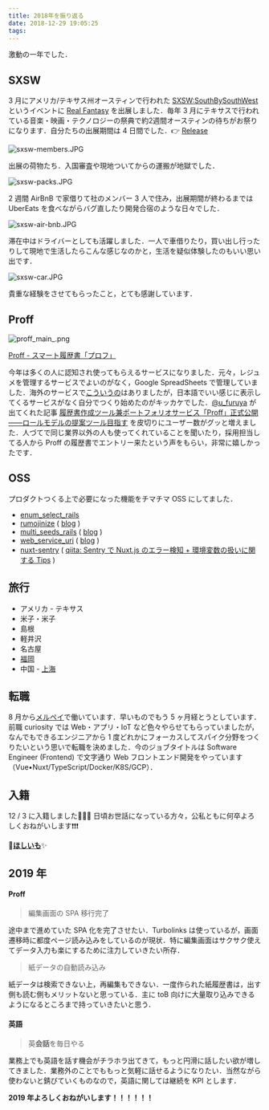 ```yaml
---
title: 2018年を振り返る
date: 2018-12-29 19:05:25
tags:
---
```


激動の一年でした．

## SXSW

3 月にアメリカ/テキサス州オースティンで行われた [SXSW:SouthBySouthWest](https://www.sxsw.com/world/day-in-pictures/) というイベントに [Real Fantasy](https://www.curiosity-inc.jp/solution/real-fantasy) を出展しました．毎年 3 月にテキサスで行われている音楽・映画・テクノロジーの祭典で約2週間オースティンの待ちがお祭りになります．自分たちの出展期間は 4 日間でした．👉 [Release](https://www.curiosity-inc.jp/archives/1778)


![sxsw-members.JPG](sxsw-members.JPG 'sxsw-members.JPG')

出展の荷物たち．入国審査や現地ついてからの運搬が地獄でした．

![sxsw-packs.JPG](sxsw-packs.JPG 'sxsw-packs.JPG')


2 週間 AirBnB で家借りて社のメンバー 3 人で住み，出展期間が終わるまでは UberEats を食べながらバグ直したり開発合宿のような日々でした．

![sxsw-air-bnb.JPG](sxsw-air-bnb.JPG 'sxsw-air-bnb.JPG')

滞在中はドライバーとしても活躍しました．一人で車借りたり，買い出し行ったりして現地で生活したらこんな感じなのかと，生活を疑似体験したのもいい思い出です．

![sxsw-car.JPG](sxsw-car.JPG 'sxsw-car.JPG')


貴重な経験をさせてもらったこと，とても感謝しています．


## Proff

![proff_main_.png](proff_main_.png 'proff_main_.png')

[Proff - スマート履歴書「プロフ」](https://proff.io/)

今年は多くの人に認知され使ってもらえるサービスになりました．元々，レジュメを管理するサービスでよいのがなく，Google SpreadSheets で管理していました．海外のサービスで[こういうの](https://www.visualcv.com/)はありましたが，日本語でいい感じに表示してくるサービスがなく自分でつくり始めたのがキッカケでした．[@u_furuya](https://twitter.com/u_furuya) が出てくれた記事 [履歴書作成ツール兼ポートフォリオサービス「Proff」正式公開——ロールモデルの提案ツール目指す](https://jp.techcrunch.com/2018/08/20/proff-launched/) を皮切りにユーザー数がグッと増えました．人づてで同じ業界以外の人も使ってくれていることを聞いたり，採用担当してる人から Proff の履歴書でエントリー来たという声をもらい，非常に嬉しかったです．

## OSS

プロダクトつくる上で必要になった機能をチマチマ OSS にしてました．

- [enum_select_rails](https://github.com/tanakaworld/enum_select_rails)
- [rumojinize](https://github.com/tanakaworld/rumojinize) ( [blog](https://blog.tanaka.world/release-rumojinize/) )
- [multi_seeds_rails](https://github.com/tanakaworld/multi_seeds_rails) ( [blog](https://blog.tanaka.world/release-multi-seed-rails/) )
- [web_service_uri](https://github.com/tanakaworld/web_service_uri) ( [blog](https://blog.tanaka.world/release-web-service-uri/) )
- [nuxt-sentry](https://github.com/tanakaworld/nuxt-sentry) ( [qiita: Sentry で Nuxt.js のエラー検知 + 環境変数の扱いに関する Tips](https://qiita.com/tanakaworld/items/910d766361d398f43254) )

## 旅行

- アメリカ - テキサス
- 米子・米子
- 島根
- 軽井沢
- 名古屋
- [福岡](https://blog.tanaka.world/linepay-merchari-in-fukuoka/)
- 中国 - [上海](https://blog.tanaka.world/shanhai-2018/)


## 転職

8 月から[メルペイ](https://jp.merpay.com/)で働いています．早いものでもう 5 ヶ月経とうとしています．前職 curiosity では Web・アプリ・IoT など色々やらせてもらっていましたが，なんでもできるエンジニアから 1 度どれかにフォーカスしてスパイク分野をつくりたいという思いで転職を決めました．今のジョブタイトルは Software Engineer (Frontend) で文字通り Web フロントエンド開発をやっています（Vue•Nuxt/TypeScript/Docker/K8S/GCP）．

## 入籍

12 / 3 に入籍しました🎉🎉🎉
日頃お世話になっている方々，公私ともに何卒よろしくおねがいします❗❗❗

👏**[ほしいも](http://amzn.asia/7XLT2nk)**✨

## 2019 年

#### Proff

> 編集画面の SPA 移行完了

途中まで進めていた SPA 化を完了させたい．Turbolinks は使っているが，画面遷移時に都度ページ読み込みをしているのが現状．特に編集画面はサクサク使えてデータ入力も楽にするために注力していきたい所存．


> 紙データの自動読み込み

紙データは検索できない上，再編集もできない．一度作られた紙履歴書は，出す側も読む側もメリットないと思っている．主に toB 向けに大量取り込みできるようになるところまで持っていきたいと思う．

#### 英語

> 英**会話**を毎日やる

業務上でも英語を話す機会がチラホラ出てきて，もっと円滑に話したい欲が増してきました．業務外のことでももっと気軽に話せるようになりたい．当然ながら使わないと錆びていくものなので，英語に関しては継続を KPI とします．


**2019 年よろしくおねがいします！！！！！！**
